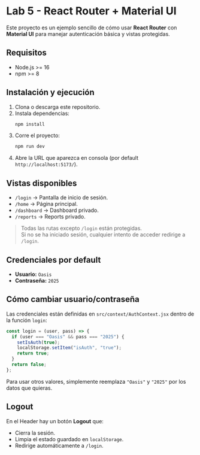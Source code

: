 # Lab 5 - React Router + Material UI

Este proyecto es un ejemplo sencillo de cómo usar **React Router** con **Material UI** para manejar autenticación básica y vistas protegidas.

## Requisitos
- Node.js >= 16
- npm >= 8

## Instalación y ejecución
1. Clona o descarga este repositorio.
2. Instala dependencias:
   ```bash
   npm install
   ```
3. Corre el proyecto:
   ```bash
   npm run dev
   ```
4. Abre la URL que aparezca en consola (por default `http://localhost:5173/`).

## Vistas disponibles
- `/login` → Pantalla de inicio de sesión.
- `/home` → Página principal.
- `/dashboard` → Dashboard privado.
- `/reports` → Reports privado.

> Todas las rutas excepto `/login` están protegidas.  
> Si no se ha iniciado sesión, cualquier intento de acceder redirige a `/login`.

## Credenciales por default
- **Usuario:** `Oasis`  
- **Contraseña:** `2025`

## Cómo cambiar usuario/contraseña
Las credenciales están definidas en `src/context/AuthContext.jsx` dentro de la función `login`:

```jsx
const login = (user, pass) => {
  if (user === "Oasis" && pass === "2025") {
    setIsAuth(true);
    localStorage.setItem("isAuth", "true");
    return true;
  }
  return false;
};
```

Para usar otros valores, simplemente reemplaza `"Oasis"` y `"2025"` por los datos que quieras.

## Logout
En el Header hay un botón **Logout** que:
- Cierra la sesión.
- Limpia el estado guardado en `localStorage`.
- Redirige automáticamente a `/login`.
